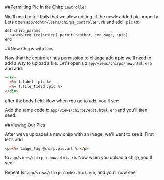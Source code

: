 ##Permitting Pic in the Chirp `Controller`

We'll need to tell Rails that we allow editing of the newly added pic property. Lets open `app/controllers/chirps_controller.rb` and add `:pic` to:

```rails
def chirp_params
  params.require(:chirp).permit(:author, :message, :pic)
end
````

##New Chirps with Pics

Now that the controller has permission to change add a pic we'll need to add a way to upload a file. Let's open up `app/views/chirps/new.html.erb` and add:

```html
<div>
  <%= f.label :pic %>
  <%= f.file_field :pic %>
</div>
```
after the body field. Now when you go to add, you'll see:

<!--Insert image of new create page-->

Add the same code to `app/views/chirps/edit.html.erb` and you'll then seed:

<!--Insert image of new edit page-->

##Viewing Our Pics

After we've uploaded a new chirp with an image, we'll want to see it. First let's add:

```html
<p><%= image_tag @chirp.pic.url %></p>
```
to `app/views/chirps/show.html.erb`. Now when you upload a chirp, you'll see:

<!--Insert image of new show page-->

Repeat for `app/views/chirps/index.html.erb`, and you'll now see:

<!--Insert image of new index page-->
